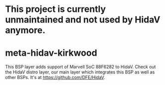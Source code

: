 This project is currently unmaintained and not used by HidaV anymore.
=====================================================================


meta-hidav-kirkwood
===================

This BSP layer adds support of Marvell SoC 88F6282 to HidaV. Check out the HidaV distro layer,
our main layer which integrates this BSP as well as other BSPs. It's at <https://github.com/DFE/HidaV>.
